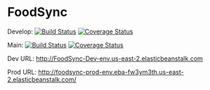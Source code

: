 # FoodSync

Develop: [![Build Status](https://app.travis-ci.com/gcivil-nyu-org/INET-Wednesday-Spring2024-Team-1.svg?branch=develop)](https://app.travis-ci.com/gcivil-nyu-org/INET-Wednesday-Spring2024-Team-1)  [![Coverage Status](https://coveralls.io/repos/github/gcivil-nyu-org/INET-Wednesday-Spring2024-Team-1/badge.svg?branch=develop)](https://coveralls.io/github/gcivil-nyu-org/INET-Wednesday-Spring2024-Team-1?branch=develop)

Main: [![Build Status](https://app.travis-ci.com/gcivil-nyu-org/INET-Wednesday-Spring2024-Team-1.svg?branch=master)](https://app.travis-ci.com/gcivil-nyu-org/INET-Wednesday-Spring2024-Team-1) [![Coverage Status](https://coveralls.io/repos/github/gcivil-nyu-org/INET-Wednesday-Spring2024-Team-1/badge.svg?branch=master)](https://coveralls.io/github/gcivil-nyu-org/INET-Wednesday-Spring2024-Team-1?branch=master)

Dev URL: http://FoodSync-Dev-env.us-east-2.elasticbeanstalk.com

Prod URL: http://foodsync-prod-env.eba-fw3ym3th.us-east-2.elasticbeanstalk.com/
